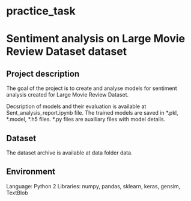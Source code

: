 # practice_task
# Sentiment analysis on Large Movie Review Dataset dataset

## Project description 
The goal of the project is to create and analyse models for sentiment analysis created for Large Movie Review Dataset. 

Decsription of models and their evaluation is available at Sent_analysis_report.ipynb file. 
The trained models are saved in *.pkl, *.model, *.h5 files. 
*.py files are auxiliary files with model details. 


## Dataset
The dataset archive is available at data folder data.

## Environment
Language: Python 2
Libraries: numpy, pandas, sklearn, keras, gensim, TextBlob

